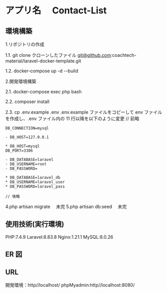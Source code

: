 # アプリ名　 Contact-List

## 環境構築

1.リポジトリの作成

1.1. git clone
クローンしたファイル
git@github.com:coachtech-material/laravel-docker-template.git

1.2. docker-compose up -d --build

2.開発環境構築

2.1. docker-compose exec php bash

2.2. composer install

2.3. cp .env.example .env
.env.example ファイルをコピーして env ファイルを作成し、.env ファイル内の 11 行以降を以下のように変更
// 前略

    DB_CONNECTION=mysql

    - DB_HOST=127.0.0.1

    * DB_HOST=mysql
    DB_PORT=3306

    - DB_DATABASE=laravel
    - DB_USERNAME=root
    - DB_PASSWORD=

    * DB_DATABASE=laravel_db
    * DB_USERNAME=laravel_user
    * DB_PASSWORD=laravel_pass

    // 後略

4.php artisan migrate 　未完
5.php artisan db:seed 　未完

## 使用技術(実行環境)

PHP:7.4.9
Laravel:8.83.8
Nginx:1.21.1
MySQL:8.0.26

## ER 図

## URL

開発環境：http//localhost/
phpMyadmin:http//localhost:8080/
